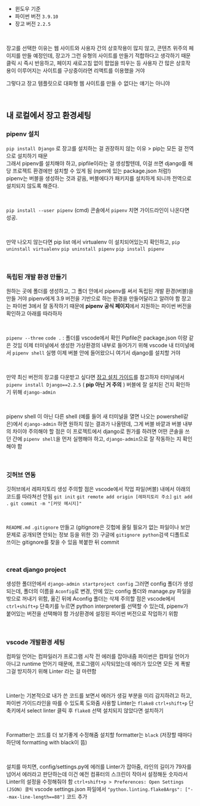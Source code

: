 - 윈도우 기준
- 파이썬 버전 `3.9.10`
- 장고 버전 `2.2.5`

<br>

장고를 선택한 이유는 웹 사이트와 사용자 간의 상호작용이 많지 않고, 콘텐츠 위주의 페이지를 만들 예정인데, 장고가 그런 유형의 사이트를 만들기 적합하다고 생각하기 때문
클릭 시 즉시 반응하고, 페이지 새로고침 없이 팝업을 띄우는 등 사용자 간 많은 상호작용이 이루어지는 사이트를 구상중이라면 리액트를 이용했을 거야 

그렇다고 장고 템플릿으로 대화형 웹 사이트를 만들 수 없다는 얘기는 아니야

<br>

## 내 로컬에서 장고 환경세팅

### pipenv 설치 
`pip install Django` 로 장고를 설치하는 걸 권장하지 않는 이유 > pip는 모든 걸 전역으로 설치하기 때문 <br>
그래서 pipenv를 설치해야 하고, pipfile이라는 걸 생성할텐데, 이걸 쓰면 django를 해당 프로젝트 환경에만 설치할 수 있게 됨 (npm에 있는 package.json 처럼!) <br>
pipenv는 버블을 생성하는 것과 같음, 버블에다가 패키지를 설치하게 되니까 전역으로 설치되지 않도록 해준다. <br>

<br>

`pip install --user pipenv`  (cmd)
콘솔에서 `pipenv` 치면 가이드라인이 나온다면 성공.

<br>

만약 나오지 않는다면 pip list 에서 virtualenv 이 설치되어있는지 확인하고, 
`pip uninstall virtualenv`
`pip uninstall pipenv`
`pip install pipenv`

<br>

### 독립된 개발 환경 만들기

원하는 곳에 폴더를 생성하고, 
그 폴더 안에서 pipenv를 써서 독립된 개발 환경(버블)을 만들 거야
pipenv에게 3.9 버전을 기반으로 하는 환경을 만들어달라고 알려야 함
장고는 파이썬 3에서 잘 동작하기 때문에 **pipenv 공식 페이지**에서 지원하는 파이썬 버전을 확인하고 아래를 따라하자

<br>

`pipenv --three`
`code .`  :  폴더를 vscode에서 확인
Pipfile은 package.json 이랑 같은 것임
이제 터미널에서 생성한 가상환경의 내부로 들어가기 위해 vscode 내 터미널에서 `pipenv shell` 실행
이제 버블 안에 들어왔으니 여기서 django를 설치할 거야

<br>

만약 최신 버전의 장고를 다운받고 싶다면 [장고 설치 가이드](https://www.djangoproject.com/download/)를 참고하자
터미널에서 `pipenv install Django==2.2.5` ( **pip 아닌 거 주의** )
버블에 잘 설치된 건지 확인하기 위해 `django-admin`

<br>

pipenv shell 이 아닌 다른 shell (예를 들어 새 터미널을 열면 나오는 powershell같은)에서 `django-admin` 하면 원하지 않는 결과가 나올텐데, 그게 버블 바깥과 버블 내부의 차이야
주의해야 할 점은 이 프로젝트에서 django로 뭔가를 하려면 어떤 콘솔을 쓰던 간에 `pipenv shell`을 먼저 실행해야 하고, `django-admin`으로 잘 작동하는 지 확인해야 함

<br>

### 깃허브 연동
깃허브에서 레파지토리 생성
주의할 점은 vscode에서 작업 파일(버블) 내에서 아래의 코드를 따라쳐선 안됨
`git init`
`git remote add origin [레파지토리 주소]`
`git add .`
`git commit -m "[커밋 메시지]"`

<br>

`README.md` `.gitignore` 만들고 
(gitignore은 깃헙에 올릴 필요가 없는 파일이나 보안문제로 공개되면 안되는 정보 등을 위한 것)
구글에 `gitignore python`검색
디폴트로 쓰이는 gitignore를 찾을 수 있음
복붙한 뒤 commit

<br>

### creat django project

생성한 폴더안에서
`django-admin startproject config`
그러면 config 폴더가 생성되는데, 폴더의 이름을 `Aconfig`로 변경, 안에 있는 config 폴더와 manage.py 파일을 밖으로 꺼내기 위함, 옮긴 뒤에 Aconfig 폴더는 삭제
주의할 점은 vscode에서 `ctrl+shift+p` 단축키를 누르면 python interpreter를 선택할 수 있는데, pipenv가 붙어있는 버전을 선택해야 함
가상환경에 설정된 파이썬 버전으로 작업하기 위함

<br>

### vscode 개발환경 세팅 

컴파일 언어는 컴파일러가 프로그램 시작 전 에러를 잡아내줌 
파이썬은 컴파일 언어가 아니고 runtime 언어기 때문에, 프로그램이 시작되었는데 에러가 있으면 모든 게 폭발
그걸 방지하기 위해 Linter 라는 걸 마련함

<br>

Linter는 기본적으로 내가 쓴 코드를 보면서 에러가 생길 부분을 미리 감지하려고 하고, 파이썬 가이드라인을 따를 수 있도록 도와줌 
사용할 Linter는 `flake8`
`ctrl+shift+p` 단축키에서 select linter 클릭 후 `flake8` 선택
설치되지 않았다면 설치하기 

<br>

Formatter는 코드를 더 보기좋게 수정해줌 
설치할 formatter는 `black`
(저장할 때마다 하단에 formatting with black이 뜸)

<br>

설치를 마치면,
config/settings.py에 에러를 Linter가 잡아줌, 라인의 길이가 79자를 넘어서 에러라고 판단하는데 이건 예전 컴퓨터의 스크린이 작아서 설정해둔 숫자라서 Linter의 설정을 수정해줘야 함
`ctrl+shift+p > Preferences: Open Settings (JSON) 클릭`
vscode settings.json 파일에서 `"python.linting.flake8Args": ["--max-line-length==88"]` 코드 추가

